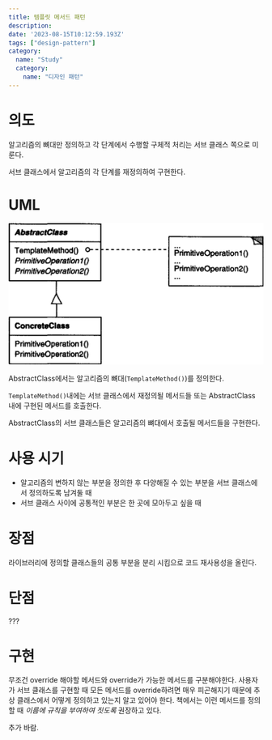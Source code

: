 ```yaml
---
title: 템플릿 메서드 패턴
description:
date: '2023-08-15T10:12:59.193Z'
tags: ["design-pattern"]
category:
  name: "Study"
  category:
    name: "디자인 패턴"
---
```


# 의도

알고리즘의 뼈대만 정의하고 각 단계에서 수행할 구체적 처리는 서브 클래스 쪽으로 미룬다. 

서브 클래스에서 알고리즘의 각 단계를 재정의하여 구현한다.

# UML

![Alt text](image.png)

AbstractClass에서는 알고리즘의 뼈대(`TemplateMethod()`)를 정의한다. 

`TemplateMethod()`내에는 서브 클래스에서 재정의될 메서드들 또는 AbstractClass 내에 구현된 메서드를 호출한다.

AbstractClass의 서브 클래스들은 알고리즘의 뼈대에서 호출될 메서드들을 구현한다.

# 사용 시기

- 알고리즘의 변하지 않는 부분을 정의한 후 다양해질 수 있는 부분을 서브 클래스에서 정의하도록 남겨둘 때
- 서브 클래스 사이에 공통적인 부분은 한 곳에 모아두고 싶을 때

# 장점

라이브러리에 정의할 클래스들의 공통 부분을 분리 시킴으로 코드 재사용성을 올린다.

# 단점

???

# 구현

무조건 override 해야할 메서드와 override가 가능한 메서드를 구분해야한다. 사용자가 서브 클래스를 구현할 때 모든 메서드를 override하려면 매우 피곤해지기 때문에 추상 클래스에서 어떻게 정의하고 있는지 알고 있어야 한다. 책에서는 이런 메서드를 정의할 때 *이름에 규칙을 부여하여 짓도록* 권장하고 있다.

추가 바람.